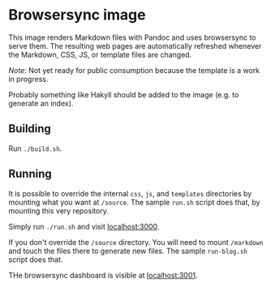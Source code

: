 # Browsersync image

This image renders Markdown files with Pandoc and uses browsersync to serve
them. The resulting web pages are automatically refreshed whenever the
Markdown, CSS, JS, or template files are changed.

*Note*: Not yet ready for public consumption because the template is a work in
progress.

Probably something like Hakyll should be added to the image (e.g. to generate
an index).


## Building

Run `./build.sh`.


## Running

It is possible to override the internal `css`, `js`, and `templates`
directories by mounting what you want at `/source`. The sample `run.sh` script
does that, by mounting this very repository.

Simply run `./run.sh` and visit [localhost:3000](http://localhost:3000).

If you don't override the `/source` directory. You will need to mount
`/markdown` and touch the files there to generate new files. The sample
`run-blog.sh` script does that.

THe browsersync dashboard is visible at
[localhost:3001](http://localhost:3001).
